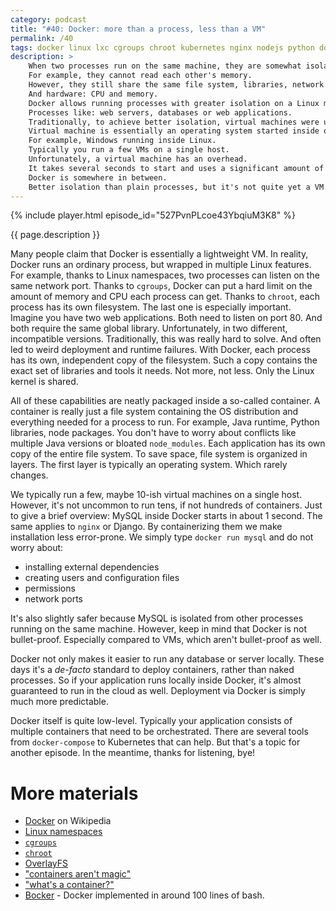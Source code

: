 ```yaml
---
category: podcast
title: "#40: Docker: more than a process, less than a VM"
permalink: /40
tags: docker linux lxc cgroups chroot kubernetes nginx nodejs python docker-compose container virtual-machine
description: >
    When two processes run on the same machine, they are somewhat isolated.
    For example, they cannot read each other's memory.
    However, they still share the same file system, libraries, network ports.
    And hardware: CPU and memory.
    Docker allows running processes with greater isolation on a Linux machine.
    Processes like: web servers, databases or web applications.
    Traditionally, to achieve better isolation, virtual machines were used.
    Virtual machine is essentially an operating system started inside of another operating system.
    For example, Windows running inside Linux.
    Typically you run a few VMs on a single host.
    Unfortunately, a virtual machine has an overhead.
    It takes several seconds to start and uses a significant amount of memory.
    Docker is somewhere in between.
    Better isolation than plain processes, but it's not quite yet a VM.
---
```


{% include player.html episode_id="527PvnPLcoe43YbqiuM3K8" %}

{{ page.description }}

Many people claim that Docker is essentially a lightweight VM.
In reality, Docker runs an ordinary process, but wrapped in multiple Linux features.
For example, thanks to Linux namespaces, two processes can listen on the same network port.
Thanks to `cgroups`, Docker can put a hard limit on the amount of memory and CPU each process can get.
Thanks to `chroot`, each process has its own filesystem.
The last one is especially important.
Imagine you have two web applications.
Both need to listen on port 80.
And both require the same global library.
Unfortunately, in two different, incompatible versions.
Traditionally, this was really hard to solve.
And often led to weird deployment and runtime failures.
With Docker, each process has its own, independent copy of the filesystem.
Such a copy contains the exact set of libraries and tools it needs.
Not more, not less.
Only the Linux kernel is shared.

All of these capabilities are neatly packaged inside a so-called container.
A container is really just a file system containing the OS distribution and everything needed for a process to run.
For example, Java runtime, Python libraries, node packages.
You don't have to worry about conflicts like multiple Java versions or bloated `node_modules`.
Each application has its own copy of the entire file system.
To save space, file system is organized in layers.
The first layer is typically an operating system.
Which rarely changes.

We typically run a few, maybe 10-ish virtual machines on a single host.
However, it's not uncommon to run tens, if not hundreds of containers.
Just to give a brief overview:
MySQL inside Docker starts in about 1 second.
The same applies to `nginx` or Django.
By containerizing them we make installation less error-prone.
We simply type `docker run mysql` and do not worry about:

* installing external dependencies
* creating users and configuration files
* permissions
* network ports

It's also slightly safer because MySQL is isolated from other processes running on the same machine.
However, keep in mind that Docker is not bullet-proof.
Especially compared to VMs, which aren't bullet-proof as well.

Docker not only makes it easier to run any database or server locally.
These days it's a _de-facto_ standard to deploy containers, rather than naked processes.
So if your application runs locally inside Docker, it's almost guaranteed to run in the cloud as well.
Deployment via Docker is simply much more predictable.

Docker itself is quite low-level.
Typically your application consists of multiple containers that need to be orchestrated.
There are several tools from `docker-compose` to Kubernetes that can help.
But that's a topic for another episode.
In the meantime, thanks for listening, bye!

# More materials

* [Docker](https://en.wikipedia.org/wiki/Docker_(software)) on Wikipedia
* [Linux namespaces](https://en.wikipedia.org/wiki/Linux_namespaces)
* [`cgroups`](https://en.wikipedia.org/wiki/Cgroups)
* [`chroot`](https://en.wikipedia.org/wiki/Chroot)
* [OverlayFS](https://en.wikipedia.org/wiki/OverlayFS)
* ["containers aren't magic"](https://twitter.com/b0rk/status/1230606332681691136)
* ["what's a container?"](https://twitter.com/b0rk/status/1225445956734390273)
* [Bocker](https://github.com/p8952/bocker) - Docker implemented in around 100 lines of bash.


